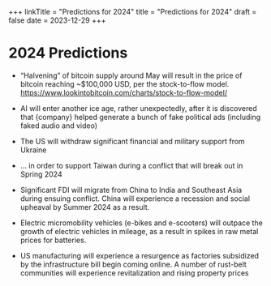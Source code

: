 +++
linkTitle = "Predictions for 2024"
title = "Predictions for 2024"
draft = false
date = 2023-12-29
+++

# 2024 Predictions

- “Halvening” of bitcoin supply around May will result in the price of bitcoin reaching ~$100,000 USD, per the stock-to-flow model. https://www.lookintobitcoin.com/charts/stock-to-flow-model/

- AI will enter another ice age, rather unexpectedly, after it is discovered that {company} helped generate a bunch of fake political ads (including faked audio and video)

- The US will withdraw significant financial and military support from Ukraine

- … in order to support Taiwan during a conflict that will break out in Spring 2024

- Significant FDI will migrate from China to India and Southeast Asia during ensuing conflict. China will experience a recession and social upheaval by Summer 2024 as a result.

- Electric micromobility vehicles (e-bikes and e-scooters) will outpace the growth of electric vehicles in mileage, as a result in spikes in raw metal prices for batteries.  

- US manufacturing will experience a resurgence as factories subsidized by the infrastructure bill begin coming online. A number of rust-belt communities will experience revitalization and rising property prices
